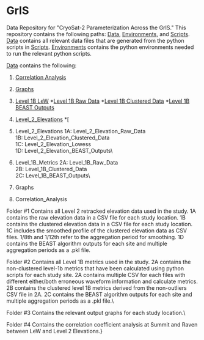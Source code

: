 # GrIS
Data Repository for "CryoSat-2 Parameterization Across the GrIS."
This repository contains the following paths: [Data](/Data/), [Environments](/Environments/), and [Scripts](/Scripts/).
[Data](/Data/) contains all relevant data files that are generated from the python scripts in [Scripts](/Scripts/). [Environments](/Environments/) contains the python environments needed to run the relevant python scripts. 

[Data](/Data/) contains the following:
  1. [Correlation Analysis](/Data/Correlation_Analysis/)
  2. [Graphs](/Data/Graphs/)
  3. [Level 1B LeW](/Data/Level_1B_LeW/)
     *[Level 1B Raw Data](/Data/Level_1B_LeW/Level_1B_Raw_Data/)
     *[Level 1B Clustered Data](/Data/Level_1B_LeW/Level_1B_Clustered_Data/)
     *[Level 1B BEAST Outputs](/Data/Level_1B_LeW/Level_1B_BEAST_Outputs/)
  4. [Level_2_Elevations](/Data/Level_2_Elevations/)
     *[ 



  1. Level_2_Elevations
	1A: Level_2_Elevation_Raw_Data\
	1B: Level_2_Elevation_Clustered_Data\
	1C: Level_2_Elevation_Lowess\
	1D: Level_2_Elevation_BEAST_Outputs\

2. Level_1B_Metrics
	2A: Level_1B_Raw_Data\
	2B: Level_1B_Clustered_Data\
	2C: Level_1B_BEAST_Outputs\

3. Graphs

4. Correlation_Analysis

Folder #1 Contains all Level 2 retracked elevation data used in the study. 1A contains the raw elevation data in a CSV file for each study location. 1B contains the clustered elevation data in a CSV file for each study location. 1C includes the smoothed profile of the clustered elevation data as CSV files. 1/8th and 1/12th refer to the aggregation period for smoothing. 1D contains the BEAST algorithm outputs for each site and multiple aggregation periods as a .pkl file. 

Folder #2 Contains all Level 1B metrics used in the study. 2A contains the non-clustered level-1b metrics that have been calculated using python scripts for each study site. 2A contains multiple CSV for each files with different either/both erroneous waveform information and calculate metrics. 2B contains the clustered level 1B metrics derived from the non-outliers CSV file in 2A. 2C contains the BEAST algorithm outputs for each site and multiple aggregation periods as a .pkl file.\

Folder #3 Contains the relevant output graphs for each study location.\

Folder #4 Contains the correlation coefficient analysis at Summit and Raven between LeW and Level 2 Elevations.}
